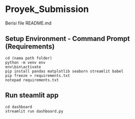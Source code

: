 # Proyek_Submission
Berisi file README.md

## Setup Environment - Command Prompt (Requirements)
```
cd (nama path folder)
python -m venv env
env\bin\activate
pip install pandas matplotlib seaborn streamlit babel
pip freeze > requirements.txt
notepad requirements.txt
```

## Run steamlit app
```
cd dashboard
streamlit run dashboard.py
```
